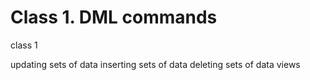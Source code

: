 # Class 1. DML commands

class 1

updating sets of data
inserting sets of data
deleting sets of data
views

